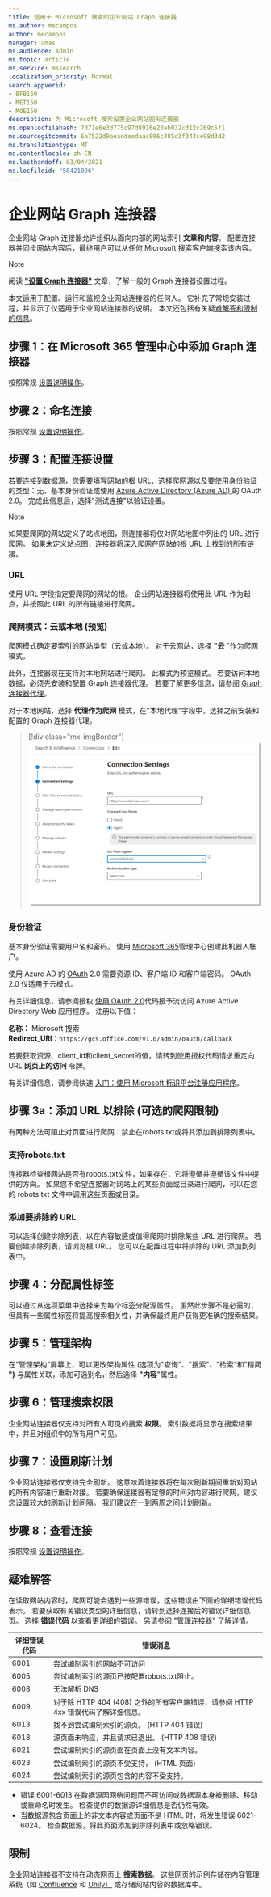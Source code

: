 ```yaml
---
title: 适用于 Microsoft 搜索的企业网站 Graph 连接器
ms.author: mecampos
author: mecampos
manager: umas
ms.audience: Admin
ms.topic: article
ms.service: mssearch
localization_priority: Normal
search.appverid:
- BFB160
- MET150
- MOE150
description: 为 Microsoft 搜索设置企业网站图形连接器
ms.openlocfilehash: 7d71e6e3d775c97d8916e20ab032c312c269c5f1
ms.sourcegitcommit: 6a7522d9aeaedeedaac096c485d3f343ce98d3d2
ms.translationtype: MT
ms.contentlocale: zh-CN
ms.lasthandoff: 03/04/2021
ms.locfileid: "50421096"
---
```

<!---Previous ms.author: monaray --->

<!-- markdownlint-disable no-inline-html -->

# <a name="enterprise-websites-graph-connector"></a>企业网站 Graph 连接器

企业网站 Graph 连接器允许组织从面向内部的网站索引 **文章和内容**。 配置连接器并同步网站内容后，最终用户可以从任何 Microsoft 搜索客户端搜索该内容。

> [!NOTE]
> 阅读 [**"设置 Graph 连接器"**](configure-connector.md) 文章，了解一般的 Graph 连接器设置过程。

本文适用于配置、运行和监视企业网站连接器的任何人。 它补充了常规安装过程，并显示了仅适用于企业网站连接器的说明。 本文还包括有关疑[难解答和](#troubleshooting)[限制的信息](#limitations)。

<!---## Before you get started-->

<!---Insert "Before you get started" recommendations for this data source-->

## <a name="step-1-add-a-graph-connector-in-the-microsoft-365-admin-center"></a>步骤 1：在 Microsoft 365 管理中心中添加 Graph 连接器

按照常规 [设置说明操作](https://docs.microsoft.com/microsoftsearch/configure-connector)。
<!---If the above phrase does not apply, delete it and insert specific details for your data source that are different from general setup instructions.-->

## <a name="step-2-name-the-connection"></a>步骤 2：命名连接

按照常规 [设置说明操作](https://docs.microsoft.com/microsoftsearch/configure-connector)。
<!---If the above phrase does not apply, delete it and insert specific details for your data source that are different from general setup instructions.-->

## <a name="step-3-configure-the-connection-settings"></a>步骤 3：配置连接设置

若要连接到数据源，您需要填写网站的根 URL、选择爬网源以及要使用身份验证的类型：无、基本身份验证或使用 [Azure Active Directory (Azure AD) ](https://docs.microsoft.com/azure/active-directory/)的 OAuth 2.0。 完成此信息后，选择"测试连接"以验证设置。

> [!NOTE]
> 如果要爬网的网站定义了站点地图，则连接器将仅对网站地图中列出的 URL 进行爬网。 如果未定义站点图，连接器将深入爬网在网站的根 URL 上找到的所有链接。

### <a name="url"></a>URL

使用 URL 字段指定要爬网的网站的根。 企业网站连接器将使用此 URL 作为起点，并按照此 URL 的所有链接进行爬网。

### <a name="crawl-mode-cloud-or-on-premises-preview"></a>爬网模式：云或本地 (预览) 

爬网模式确定要索引的网站类型（云或本地）。 对于云网站，选择 **"云** "作为爬网模式。

此外，连接器现在支持对本地网站进行爬网。 此模式为预览模式。 若要访问本地数据，必须先安装和配置 Graph 连接器代理。 若要了解更多信息，请参阅 [Graph 连接器代理](https://docs.microsoft.com/microsoftsearch/on-prem-agent)。

对于本地网站，选择 **代理作为爬网** 模式，在"本地代理"字段中，选择之前安装和配置的 Graph 连接器代理。  

> [!div class="mx-imgBorder"]
> ![企业 Web 连接器的连接设置窗格屏幕截图](media/enterprise-web-connector/connectors-enterpriseweb-settings.png)

### <a name="authentication"></a>身份验证

基本身份验证需要用户名和密码。 使用 [Microsoft 365](https://admin.microsoft.com)管理中心创建此机器人帐户。

使用 Azure AD 的 [OAuth](https://docs.microsoft.com/azure/active-directory/) 2.0 需要资源 ID、客户端 ID 和客户端密码。 OAuth 2.0 仅适用于云模式。

有关详细信息，请参阅授权 [使用 OAuth 2.0](https://docs.microsoft.com/azure/active-directory/develop/v1-protocols-oauth-code)代码授予流访问 Azure Active Directory Web 应用程序。 注册以下值：

**名称：** Microsoft 搜索 <br/>
**Redirect_URI：**`https://gcs.office.com/v1.0/admin/oauth/callback`

若要获取资源、client_id和client_secret的值，请转到使用授权代码请求重定向 URL **网页上的访问** 令牌。

有关详细信息，请参阅快速 [入门：使用 Microsoft 标识平台注册应用程序](https://docs.microsoft.com/azure/active-directory/develop/quickstart-register-app)。

## <a name="step-3a-add-urls-to-exclude-optional-crawl-restrictions"></a>步骤 3a：添加 URL 以排除 (可选的爬网限制) 

有两种方法可阻止对页面进行爬网：禁止在robots.txt或将其添加到排除列表中。

### <a name="support-for-robotstxt"></a>支持robots.txt

连接器检查根网站是否有robots.txt文件，如果存在，它将遵循并遵循该文件中提供的方向。 如果您不希望连接器对网站上的某些页面或目录进行爬网，可以在您的 robots.txt 文件中调用这些页面或目录。

### <a name="add-urls-to-exclude"></a>添加要排除的 URL

可以选择创建排除列表，以在内容敏感或值得爬网时排除某些 URL 进行爬网。 若要创建排除列表，请浏览根 URL。 您可以在配置过程中将排除的 URL 添加到列表中。

## <a name="step-4-assign-property-labels"></a>步骤 4：分配属性标签

可以通过从选项菜单中选择来为每个标签分配源属性。 虽然此步骤不是必需的，但具有一些属性标签将提高搜索相关性，并确保最终用户获得更准确的搜索结果。

## <a name="step-5-manage-schema"></a>步骤 5：管理架构

在"管理架构"屏幕上，可以更改架构属性 (选项为"查询"、"搜索"、"检索"和"精简 **")** 与属性关联，添加可选别名，然后选择 **"内容**"属性。 

## <a name="step-6-manage-search-permissions"></a>步骤 6：管理搜索权限

企业网站连接器仅支持对所有人可见的搜索 **权限**。 索引数据将显示在搜索结果中，并且对组织中的所有用户可见。

## <a name="step-7-set-the-refresh-schedule"></a>步骤 7：设置刷新计划

企业网站连接器仅支持完全刷新。 这意味着连接器将在每次刷新期间重新对网站的所有内容进行重新对接。 若要确保连接器有足够的时间对内容进行爬网，建议您设置较大的刷新计划间隔。 我们建议在一到两周之间计划刷新。

## <a name="step-8-review-connection"></a>步骤 8：查看连接

按照常规 [设置说明操作](https://docs.microsoft.com/microsoftsearch/configure-connector)。
<!---If the above phrase does not apply, delete it and insert specific details for your data source that are different from general setup instructions.-->

## <a name="troubleshooting"></a>疑难解答

在读取网站内容时，爬网可能会遇到一些源错误，这些错误由下面的详细错误代码表示。 若要获取有关错误类型的详细信息，请转到选择连接后的错误详细信息页。 选择 **错误代码** 以查看更详细的错误。 另请参阅 ["管理连接器"](https://docs.microsoft.com/microsoftsearch/manage-connector) 了解详情。

 详细错误代码 | 错误消息
 --- | ---
 6001 | 尝试编制索引的网站不可访问
 6005 | 尝试编制索引的源页已按配置robots.txt阻止。
 6008 | 无法解析 DNS
 6009 | 对于除 HTTP 404 (408) 之外的所有客户端错误，请参阅 HTTP 4xx 错误代码了解详细信息。
 6013 | 找不到尝试编制索引的源页。  (HTTP 404 错误) 
 6018 | 源页面未响应，并且请求已退出。 (HTTP 408 错误) 
 6021 | 尝试编制索引的源页面在页面上没有文本内容。
 6023 | 尝试编制索引的源页不受支持， (HTML 页面) 
 6024 | 尝试编制索引的源页包含的内容不受支持。

* 错误 6001-6013 在数据源因网络问题而不可访问或数据源本身被删除、移动或重命名时发生。 检查提供的数据源详细信息是否仍然有效。
* 当数据源包含页面上的非文本内容或页面不是 HTML 时，将发生错误 6021-6024。 检查数据源，将此页面添加到排除列表中或忽略错误。

## <a name="limitations"></a>限制

企业网站连接器不支持在动态网页上 **搜索数据**。 这些网页的示例存储在内容管理系统（如 [Confluence](https://www.atlassian.com/software/confluence) 和 [Unily）](https://www.unily.com/) 或存储网站内容的数据库中。